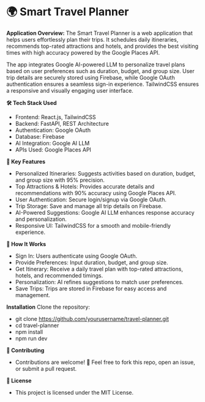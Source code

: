# 🌍 Smart Travel Planner
</hr>

**Application Overview:**
The Smart Travel Planner is a web application that helps users effortlessly plan their trips. It schedules daily itineraries, recommends top-rated attractions and hotels, and provides the best visiting times with high accuracy powered by the Google Places API.

The app integrates Google AI-powered LLM to personalize travel plans based on user preferences such as duration, budget, and group size. User trip details are securely stored using Firebase, while Google OAuth authentication ensures a seamless sign-in experience. TailwindCSS ensures a responsive and visually engaging user interface.

**🛠 Tech Stack Used**

- Frontend: React.js, TailwindCSS
- Backend: FastAPI, REST Architecture
- Authentication: Google OAuth
- Database: Firebase
- AI Integration: Google AI LLM
- APIs Used: Google Places API

**🚀 Key Features**
- Personalized Itineraries: Suggests activities based on duration, budget, and group size with 95% precision.
- Top Attractions & Hotels: Provides accurate details and recommendations with 90% accuracy using Google Places API.
- User Authentication: Secure login/signup via Google OAuth.
- Trip Storage: Save and manage all trip details on Firebase.
- AI-Powered Suggestions: Google AI LLM enhances response accuracy and personalization.
- Responsive UI: TailwindCSS for a smooth and mobile-friendly experience.

**🔄 How It Works**
- Sign In: Users authenticate using Google OAuth.
- Provide Preferences: Input duration, budget, and group size.
- Get Itinerary: Receive a daily travel plan with top-rated attractions, hotels, and recommended timings.
- Personalization: AI refines suggestions to match user preferences.
- Save Trips: Trips are stored in Firebase for easy access and management.

**Installation**
Clone the repository:
- git clone https://github.com/yourusername/travel-planner.git
- cd travel-planner
- npm install
- npm run dev


**🤝 Contributing**
- Contributions are welcome! 🎉 Feel free to fork this repo, open an issue, or submit a pull request.

**📜 License**
- This project is licensed under the MIT License.
